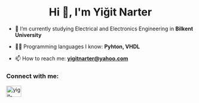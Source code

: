 <h1 align="center">Hi 👋, I'm Yiğit Narter</h1>

- 🔭 I’m currently studying Electrical and Electronics Engineering in **Bilkent University**

- 👨‍💻 Programming languages I know: **Pyhton, VHDL**

- 📫 How to reach me: **yigitnarter@yahoo.com**

<h3 align="left">Connect with me:</h3>
<p align="left">
<a href="https://linkedin.com/in/yigit-narter" target="blank"><img align="center" src="https://raw.githubusercontent.com/rahuldkjain/github-profile-readme-generator/master/src/images/icons/Social/linked-in-alt.svg" alt="yigit-narter" height="30" width="40" /></a>
</p>

